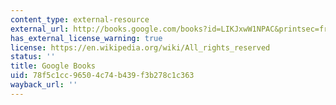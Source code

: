 ```yaml
---
content_type: external-resource
external_url: http://books.google.com/books?id=LIKJxwW1NPAC&printsec=frontcover#v=onepage&q&f=false
has_external_license_warning: true
license: https://en.wikipedia.org/wiki/All_rights_reserved
status: ''
title: Google Books
uid: 78f5c1cc-9650-4c74-b439-f3b278c1c363
wayback_url: ''
---
```

